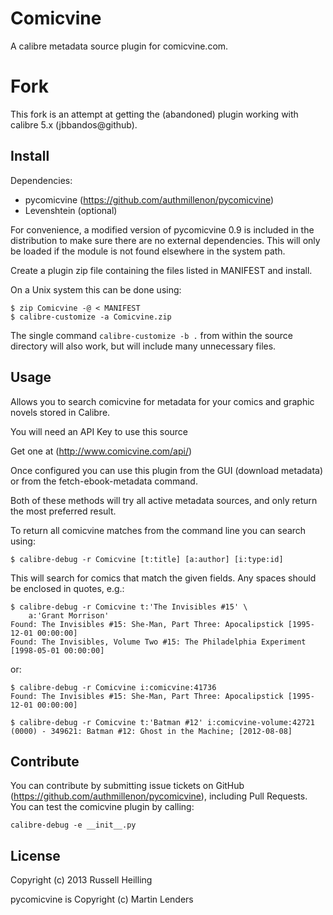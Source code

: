 # Comicvine
A calibre metadata source plugin for comicvine.com.

# Fork
This fork is an attempt at getting the (abandoned) plugin working with calibre 5.x (jbbandos@github).

## Install

Dependencies:

 * pycomicvine (https://github.com/authmillenon/pycomicvine)
 * Levenshtein (optional)

For convenience, a modified version of pycomicvine 0.9 is included in
the distribution to make sure there are no external dependencies.
This will only be loaded if the module is not found elsewhere in the
system path.

Create a plugin zip file containing the files listed in MANIFEST and
install.

On a Unix system this can be done using:

    $ zip Comicvine -@ < MANIFEST
    $ calibre-customize -a Comicvine.zip

The single command `calibre-customize -b .` from within the source
directory will also work, but will include many unnecessary files.

## Usage 

Allows you to search comicvine for metadata for your comics and
graphic novels stored in Calibre.

You will need an API Key to use this source
 
Get one at (http://www.comicvine.com/api/)

Once configured you can use this plugin from the GUI (download
metadata) or from the fetch-ebook-metadata command.  

Both of these methods will try all active metadata sources, and only
return the most preferred result.

To return all comicvine matches from the command line you can search
using:

    $ calibre-debug -r Comicvine [t:title] [a:author] [i:type:id]

This will search for comics that match the given fields.  Any spaces
should be enclosed in quotes, e.g.: 

    $ calibre-debug -r Comicvine t:'The Invisibles #15' \
        a:'Grant Morrison'
    Found: The Invisibles #15: She-Man, Part Three: Apocalipstick [1995-12-01 00:00:00]
    Found: The Invisibles, Volume Two #15: The Philadelphia Experiment [1998-05-01 00:00:00]

or:

    $ calibre-debug -r Comicvine i:comicvine:41736
    Found: The Invisibles #15: She-Man, Part Three: Apocalipstick [1995-12-01 00:00:00]

    $ calibre-debug -r Comicvine t:'Batman #12' i:comicvine-volume:42721
    (0000) - 349621: Batman #12: Ghost in the Machine; [2012-08-08]

## Contribute 

You can contribute by submitting issue tickets on GitHub
(https://github.com/authmillenon/pycomicvine), including Pull
Requests. You can test the comicvine plugin by calling:

    calibre-debug -e __init__.py

## License
Copyright (c) 2013 Russell Heilling

pycomicvine is Copyright (c) Martin Lenders
